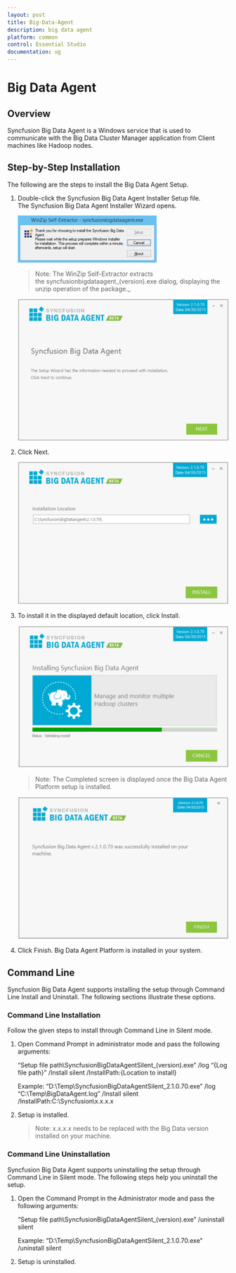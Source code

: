 ```yaml
---
layout: post
title: Big-Data-Agent
description: big data agent
platform: common
control: Essential Studio
documentation: ug
---
```


# Big Data Agent

## Overview

Syncfusion Big Data Agent is a Windows service that is used to communicate with the Big Data Cluster Manager application from Client machines like Hadoop nodes.


## Step-by-Step Installation

The following are the steps to install the Big Data Agent Setup.

1. Double-click the Syncfusion Big Data Agent Installer Setup file. The Syncfusion Big Data Agent Installer Wizard opens.

   ![](Step-by-Step-Installation_images/Step-by-Step-Installation_img1.png)

   > Note: The WinZip Self-Extractor extracts the syncfusionbigdataagent_(version).exe dialog, displaying the unzip operation of the package._ 

   ![](Step-by-Step-Installation_images/Step-by-Step-Installation_img3.png)

   
2. Click Next.

   ![](Step-by-Step-Installation_images/Step-by-Step-Installation_img4.png)

3. To install it in the displayed default location, click Install.

    ![](Step-by-Step-Installation_images/Step-by-Step-Installation_img5.png)
	
	> Note: The Completed screen is displayed once the Big Data Agent Platform setup is installed.

    ![](Step-by-Step-Installation_images/Step-by-Step-Installation_img7.png)

4. Click Finish. Big Data Agent Platform is installed in your system.


## Command Line 

Syncfusion Big Data Agent supports installing the setup through Command Line Install and Uninstall. The following sections illustrate these options. 

### Command Line Installation

Follow the given steps to install through Command Line in Silent mode.

1. Open Command Prompt in administrator mode and pass the following arguments:

   “Setup file path\SyncfusionBigDataAgentSilent_(version).exe” /log “{Log file path}” /Install silent   /InstallPath:{Location to install}

    Example: “D:\Temp\SyncfusionBigDataAgentSilent_2.1.0.70.exe” /log “C:\Temp\BigDataAgent.log” /Install silent /InstallPath:C:\Syncfusion\x.x.x.x

2. Setup is installed.

   > Note: x.x.x.x needs to be replaced with the Big Data version installed on your machine.
   
   
### Command Line Uninstallation

Syncfusion Big Data Agent supports uninstalling the setup through Command Line in Silent mode. The following steps help you uninstall the setup. 

1. Open the Command Prompt in the Administrator mode and pass the following arguments: 

   “Setup file path\SyncfusionBigDataAgentSilent_(version).exe” /uninstall silent

    Example: “D:\Temp\SyncfusionBigDataAgentSilent_2.1.0.70.exe" /uninstall silent

2.  Setup is uninstalled.